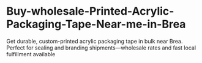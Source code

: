 # Buy-wholesale-Printed-Acrylic-Packaging-Tape-Near-me-in-Brea
Get durable, custom-printed acrylic packaging tape in bulk near Brea. Perfect for sealing and branding shipments—wholesale rates and fast local fulfillment available
